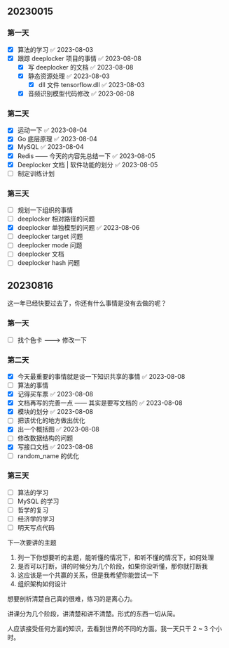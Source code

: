 ## 20230015

### 第一天

- [x] 算法的学习 ✅ 2023-08-03
- [x] 跟踪 deeplocker 项目的事情 ✅ 2023-08-08
	- [x] 写 deeplocker 的文档 ✅ 2023-08-08
	- [x] 静态资源处理 ✅ 2023-08-03
		- [x] dll 文件 tensorflow.dll ✅ 2023-08-03
	- [x] 音频识别模型代码修改 ✅ 2023-08-08

### 第二天

- [x] 运动一下 ✅ 2023-08-04
- [x] Go 底层原理 ✅ 2023-08-04
- [x] MySQL ✅ 2023-08-04
- [x] Redis —— 今天的内容先总结一下 ✅ 2023-08-05
- [x] Deeplocker 文档 | 软件功能的划分 ✅ 2023-08-05
- [ ] 制定训练计划

### 第三天

- [ ] 规划一下组织的事情
- [ ] deeplocker 相对路径的问题
- [x] deeplocker 单独模型的问题 ✅ 2023-08-06
- [ ] deeplocker target 问题
- [ ] deeplocker mode 问题
- [ ] deeplocker 文档
- [ ] deeplocker hash 问题

## 20230816

这一年已经快要过去了，你还有什么事情是没有去做的呢？

### 第一天

- [ ] 找个色卡 ---> 修改一下

### 第二天

- [x] 今天最重要的事情就是谈一下知识共享的事情 ✅ 2023-08-08
- [ ] 算法的事情
- [x] 记得买车票 ✅ 2023-08-08
- [x] 文档再写的完善一点 —— 其实是要写文档的 ✅ 2023-08-08
- [x] 模块的划分 ✅ 2023-08-08
- [ ] 把该优化的地方做出优化
- [x] 出一个概括图 ✅ 2023-08-08
- [ ] 修改数据结构的问题
- [x] 写接口文档 ✅ 2023-08-08
- [ ] random_name 的优化

### 第三天

- [ ] 算法的学习
- [ ] MySQL 的学习
- [ ] 哲学的复习
- [ ] 经济学的学习
- [ ] 明天写点代码

下一次要讲的主题

1. 列一下你想要听的主题，能听懂的情况下，和听不懂的情况下，如何处理
2. 是否可以打断，讲的时候分为几个阶段，如果你没听懂，那你就打断我  
3. 这应该是一个共赢的关系，但是我希望你能尝试一下  
4. 组织架构如何设计

想要剖析清楚自己真的很难，练习的是离心力。

讲课分为几个阶段，讲清楚和讲不清楚。形式的东西一切从简。

人应该接受任何方面的知识，去看到世界的不同的方面。我一天只干 2 ~ 3 个小时。
